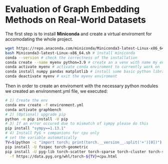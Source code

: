 # Evaluation of Graph Embedding Methods on Real-World Datasets
The first step is to install **Miniconda** and create a virtual enviroment for accomodating the whole project.
```bash
wget https://repo.anaconda.com/miniconda/Miniconda3-latest-Linux-x86_64.sh # get the latest version for Linux
bash Miniconda3-latest-Linux-x86_64.sh # install miniconda
conda --version # check the correctness of the installation
conda create --name myenv python=3.9 # create an a venv with name my env and python version 3.9
conda activate myenv # activate conda enviroment to currently work on
conda install numpy pandas matplotlib # install some basic python libraries
conda deactivate myenv # exit the myenv enviroment
```
Then in order to create an enviroment with the necessary python modules we created an environment.yml file, we executed:
``` bash
# 1) Create the env
conda env create -f environment.yml
conda activate graphbench
# 2) (Optional) upgrade pip
python -m pip install -U pip
# 3) If an error occured due to mismatch of sympy please do this
pip install "sympy==1.13.1"
# 4) Install PyG + companions for cpu only
# set the variable automatically
TV=$(python -c "import torch; print(torch.__version__.split('+')[0])")
pip install -U fsspec torch-geometric
pip install -U pyg-lib torch-scatter torch-sparse torch-cluster torch-spline-conv \
  -f https://data.pyg.org/whl/torch-${TV}+cpu.html

